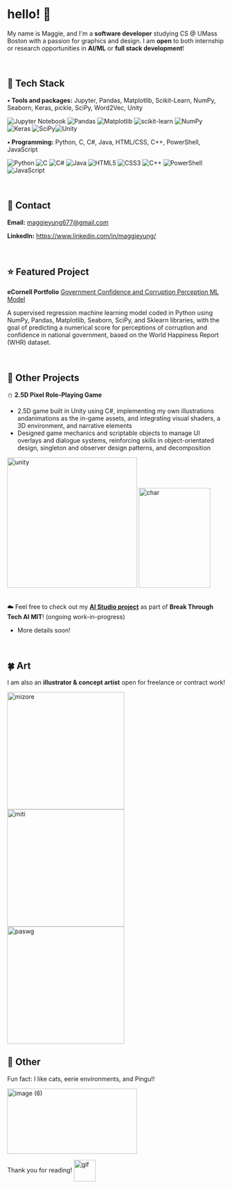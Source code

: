 # hello! 🐧

<!--
**maggieyung/maggieyung** is a ✨ _special_ ✨ repository because its `README.md` (this file) appears on your GitHub profile.

Here are some ideas to get you started:

- 🔭 I’m currently working on ...
- 🌱 I’m currently learning ...
- 👯 I’m looking to collaborate on ...
- 🤔 I’m looking for help with ...
- 💬 Ask me about ...
- 📫 How to reach me: ...
- 😄 Pronouns: ...
- ⚡ Fun fact: ...
-->

My name is Maggie, and I'm a **software developer** studying CS @ UMass Boston with a passion for graphics and design. I am **open** to both internship or research opportunities in **AI/ML** or **full stack development**!

<br>

## 🫧 Tech Stack
**•	Tools and packages:** Jupyter, Pandas, Matplotlib, Scikit-Learn, NumPy, Seaborn, Keras, pickle, SciPy, Word2Vec, Unity

![Jupyter Notebook](https://img.shields.io/badge/jupyter-%23FA0F00.svg?style=flat&logo=jupyter&logoColor=white) ![Pandas](https://img.shields.io/badge/pandas-%23150458.svg?style=flat&logo=pandas&logoColor=white) ![Matplotlib](https://img.shields.io/badge/Matplotlib-%23ffffff.svg?style=flat&logo=Matplotlib&logoColor=black) ![scikit-learn](https://img.shields.io/badge/scikit--learn-%23F7931E.svg?style=flat&logo=scikit-learn&logoColor=white) ![NumPy](https://img.shields.io/badge/numpy-%23013243.svg?style=flat&logo=numpy&logoColor=white) ![Keras](https://img.shields.io/badge/Keras-%23D00000.svg?style=flat&logo=Keras&logoColor=white) ![SciPy](https://img.shields.io/badge/SciPy-%230C55A5.svg?style=flat&logo=scipy&logoColor=%white)![Unity](https://img.shields.io/badge/unity-%23000000.svg?style=flat&logo=unity&logoColor=white)


**• Programming:** Python, C, C#, Java, HTML/CSS, C++, PowerShell, JavaScript

![Python](https://img.shields.io/badge/python-3670A0?style=flat&logo=python&logoColor=ffdd54) ![C](https://img.shields.io/badge/c-%2300599C.svg?style=flat&logo=c&logoColor=white) ![C#](https://img.shields.io/badge/c%23-%23239120.svg?style=flat&logo=csharp&logoColor=white) ![Java](https://img.shields.io/badge/java-%23ED8B00.svg?style=flat&logo=openjdk&logoColor=white) ![HTML5](https://img.shields.io/badge/html5-%23E34F26.svg?style=flat&logo=html5&logoColor=white) ![CSS3](https://img.shields.io/badge/css3-%231572B6.svg?flat&logo=css3&logoColor=white) ![C++](https://img.shields.io/badge/c++-%2300599C.svg?style=flat&logo=c%2B%2B&logoColor=white) ![PowerShell](https://img.shields.io/badge/PowerShell-%235391FE.svg?style=flat&logo=powershell&logoColor=white) ![JavaScript](https://img.shields.io/badge/javascript-%23323330.svg?flat&logo=javascript&logoColor=%23F7DF1E)

<br>

## 🌲 Contact
**Email:** maggieyung677@gmail.com

**LinkedIn:** https://www.linkedin.com/in/maggieyung/

<br>

## ⭐ Featured Project
**eCornell Portfolio**
[Government Confidence and Corruption Perception ML Model](https://github.com/maggieyung/ecornell-portfolio/blob/main/DefineAndSolveMLProblem.ipynb)

A supervised regression machine learning model coded in Python using NumPy, Pandas, Matplotlib, Seaborn, SciPy, and Sklearn libraries, with the goal of predicting a numerical score for perceptions of corruption and confidence in national government, based on the World Happiness Report (WHR) dataset.

<br>

## 🍏 Other Projects


⛄ **2.5D Pixel Role-Playing Game**
  
- 2.5D game built in Unity using C#, implementing my own illustrations andanimations as the in-game assets, and integrating visual shaders, a 3D environment, and narrative elements
- Designed game mechanics and scriptable objects to manage UI overlays and dialogue systems, reinforcing skills in object-orientated design, singleton and observer design patterns, and decomposition

<img height="300" alt="unity" src="https://github.com/user-attachments/assets/9d95701a-881f-44b3-a871-1ca63558ded2" />

<img width="165" height="230" alt="char" src="https://github.com/user-attachments/assets/80d00458-f580-4a92-9140-8c455371d8a8" />


<br> ☁️ Feel free to check out my [**AI Studio project**](https://github.com/maggieyung/AI-studio) as part of **Break Through Tech AI MIT**! (ongoing work-in-progress)
- More details soon!


<br>

## 🍀 Art

I am also an **illustrator & concept artist** open for freelance or contract work! 

<img height="270" alt="mizore" src="https://github.com/user-attachments/assets/355da600-3d90-45b8-8add-a77f71189ffd" />

<img height="270" alt="miti" src="https://github.com/user-attachments/assets/590ea905-93c3-4fb5-8fbb-748ba410d969" />

<img height="270" alt="paswg" src="https://github.com/user-attachments/assets/be4d514c-d282-4245-891e-72ec732ebf2f" />  


## 🧸 Other

Fun fact: I like cats, eerie environments, and Pingu!! 

<img width="300" height="150" alt="image (6)" src="https://github.com/user-attachments/assets/dac75b3e-e72e-43fc-9e1d-62859d5e51a1" />

Thank you for reading! 
<img align="center" height="50" alt="gif" src="https://github.com/user-attachments/assets/36820af0-e9ef-45a1-8acd-df14bd77a655" />





